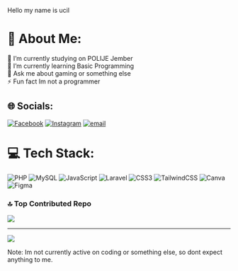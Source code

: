 Hello my name is ucil

# 💫 About Me:
🔭 I’m currently studying on POLIJE Jember<br>🌱 I’m currently learning Basic Programming<br>💬 Ask me about gaming or something else<br>⚡ Fun fact Im not a programmer


## 🌐 Socials:
[![Facebook](https://img.shields.io/badge/Facebook-%231877F2.svg?logo=Facebook&logoColor=white)](https://facebook.com/ucilmenangis) [![Instagram](https://img.shields.io/badge/Instagram-%23E4405F.svg?logo=Instagram&logoColor=white)](https://instagram.com/Irfanrafi__) [![email](https://img.shields.io/badge/Email-D14836?logo=gmail&logoColor=white)](mailto:ucilmenangis@gmail.com) 

# 💻 Tech Stack:
![PHP](https://img.shields.io/badge/php-%23777BB4.svg?style=for-the-badge&logo=php&logoColor=white) ![MySQL](https://img.shields.io/badge/mysql-4479A1.svg?style=for-the-badge&logo=mysql&logoColor=white) ![JavaScript](https://img.shields.io/badge/javascript-%23323330.svg?style=for-the-badge&logo=javascript&logoColor=%23F7DF1E) ![Laravel](https://img.shields.io/badge/laravel-%23FF2D20.svg?style=for-the-badge&logo=laravel&logoColor=white) ![CSS3](https://img.shields.io/badge/css3-%231572B6.svg?style=for-the-badge&logo=css3&logoColor=white) ![TailwindCSS](https://img.shields.io/badge/tailwindcss-%2338B2AC.svg?style=for-the-badge&logo=tailwind-css&logoColor=white) ![Canva](https://img.shields.io/badge/Canva-%2300C4CC.svg?style=for-the-badge&logo=Canva&logoColor=white) ![Figma](https://img.shields.io/badge/figma-%23F24E1E.svg?style=for-the-badge&logo=figma&logoColor=white)

### 🔝 Top Contributed Repo
![](https://github-contributor-stats.vercel.app/api?username=ucilmenangis&limit=5&theme=dark&combine_all_yearly_contributions=true)

---
[![](https://visitcount.itsvg.in/api?id=ucilmenangis&icon=3&color=0)](https://visitcount.itsvg.in)
  
<!-- Proudly created with GPRM ( https://gprm.itsvg.in ) -->

Note: Im not currently active on coding or something else, so dont expect anything to me.
  
<!-- Proudly created with GPRM ( https://gprm.itsvg.in ) -->

<!-- Proudly created with GPRM ( https://gprm.itsvg.in ) -->

<!--
**ucilmenangis/ucilmenangis** is a ✨ _special_ ✨ repository because its `README.md` (this file) appears on your GitHub profile.

Here are some ideas to get you started:

- 🔭 I’m currently working on ...
- 🌱 I’m currently learning ...
- 👯 I’m looking to collaborate on ...
- 🤔 I’m looking for help with ...
- 💬 Ask me about ...
- 📫 How to reach me: ...
- 😄 Pronouns: ...
- ⚡ Fun fact: ...
-->
